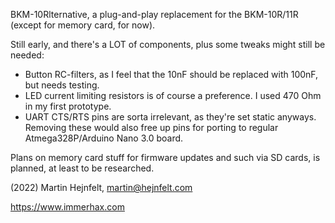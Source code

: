 BKM-10Rlternative, a plug-and-play replacement for the BKM-10R/11R (except for memory card, for now).

Still early, and there's a LOT of components, plus some tweaks might still be needed: 
* Button RC-filters, as I feel that the 10nF should be replaced with 100nF, but needs testing.
* LED current limiting resistors is of course a preference. I used 470 Ohm in my first prototype.
* UART CTS/RTS pins are sorta irrelevant, as they're set static anyways. Removing these would also free
up pins for porting to regular Atmega328P/Arduino Nano 3.0 board.

Plans on memory card stuff for firmware updates and such via SD cards, is planned, at least to be researched.

(2022) Martin Hejnfelt, martin@hejnfelt.com

https://www.immerhax.com 
